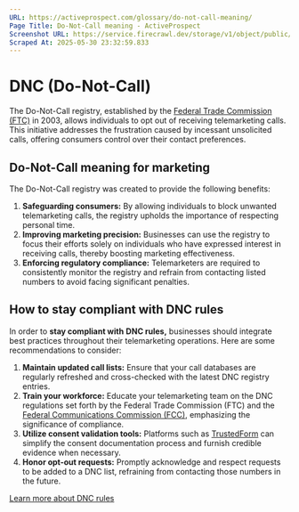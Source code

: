 ```yaml
---
URL: https://activeprospect.com/glossary/do-not-call-meaning/
Page Title: Do-Not-Call meaning - ActiveProspect
Screenshot URL: https://service.firecrawl.dev/storage/v1/object/public/media/screenshot-329cd10c-c40e-46ef-af8c-cfdfdd2df20a.png
Scraped At: 2025-05-30 23:32:59.833
---
```

# DNC (Do-Not-Call)

The Do-Not-Call registry, established by the [Federal Trade Commission (FTC)](https://activeprospect.com/glossary/what-does-the-ftc-stand-for/) in 2003, allows individuals to opt out of receiving telemarketing calls. This initiative addresses the frustration caused by incessant unsolicited calls, offering consumers control over their contact preferences.

## Do-Not-Call meaning for marketing

The Do-Not-Call registry was created to provide the following benefits:

1. **Safeguarding consumers:** By allowing individuals to block unwanted telemarketing calls, the registry upholds the importance of respecting personal time.
2. **Improving marketing precision:** Businesses can use the registry to focus their efforts solely on individuals who have expressed interest in receiving calls, thereby boosting marketing effectiveness.
3. **Enforcing regulatory compliance:** Telemarketers are required to consistently monitor the registry and refrain from contacting listed numbers to avoid facing significant penalties.

## How to stay compliant with DNC rules

In order to **stay compliant with** **DNC rules,** businesses should integrate best practices throughout their telemarketing operations. Here are some recommendations to consider:

1. **Maintain updated call lists:** Ensure that your call databases are regularly refreshed and cross-checked with the latest DNC registry entries.
2. **Train your workforce:** Educate your telemarketing team on the DNC regulations set forth by the Federal Trade Commission (FTC) and the [Federal Communications Commission (FCC)](https://activeprospect.com/glossary/what-does-the-ftc-stand-for/), emphasizing the significance of compliance.
3. **Utilize consent validation tools:** Platforms such as [TrustedForm](https://activeprospect.com/trustedform/) can simplify the consent documentation process and furnish credible evidence when necessary.
4. **Honor opt-out requests:** Promptly acknowledge and respect requests to be added to a DNC list, refraining from contacting those numbers in the future.

[Learn more about DNC rules](https://activeprospect.com/blog/do-not-call-rules/)

